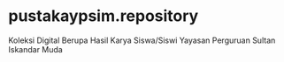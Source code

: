 # pustakaypsim.repository
Koleksi Digital Berupa Hasil Karya Siswa/Siswi Yayasan Perguruan Sultan Iskandar Muda
